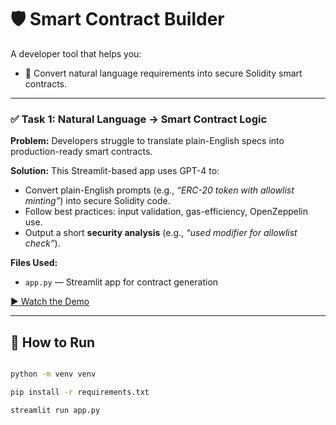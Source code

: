 # 🛡️ Smart Contract Builder 

A developer tool that helps you:
- 🧠 Convert natural language requirements into secure Solidity smart contracts.

---


### ✅ Task 1: Natural Language → Smart Contract Logic

**Problem:** Developers struggle to translate plain-English specs into production-ready smart contracts.

**Solution:** This Streamlit-based app uses GPT-4 to:
- Convert plain-English prompts (e.g., _“ERC-20 token with allowlist minting”_) into secure Solidity code.
- Follow best practices: input validation, gas-efficiency, OpenZeppelin use.
- Output a short **security analysis** (e.g., _“used modifier for allowlist check”_).

**Files Used:**
- `app.py` — Streamlit app for contract generation

[▶️ Watch the Demo](https://www.youtube.com/watch?v=M_5-KpZAwNk)




---

## 🚀 How to Run

```bash

python -m venv venv

pip install -r requirements.txt

streamlit run app.py

